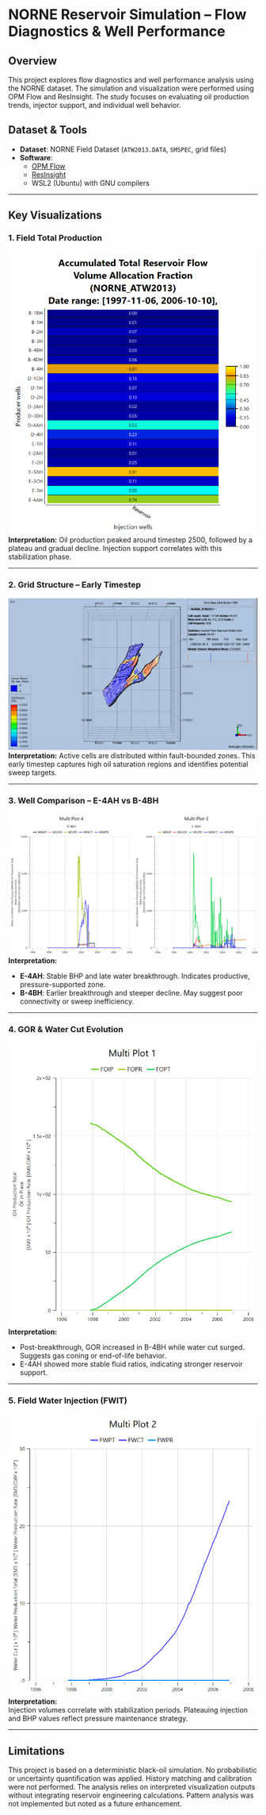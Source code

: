 
# NORNE Reservoir Simulation – Flow Diagnostics & Well Performance

## Overview

This project explores flow diagnostics and well performance analysis using the NORNE dataset. The simulation and visualization were performed using OPM Flow and ResInsight. The study focuses on evaluating oil production trends, injector support, and individual well behavior.

## Dataset & Tools

- **Dataset**: NORNE Field Dataset (`ATW2013.DATA`, `SMSPEC`, grid files)
- **Software**: 
  - [OPM Flow](https://opm-project.org/)
  - [ResInsight](https://resinsight.org/)
  - WSL2 (Ubuntu) with GNU compilers

---

## Key Visualizations

### 1. Field Total Production  
![Total Production](images/Total_Production_Plot1.png)  
**Interpretation:** Oil production peaked around timestep 2500, followed by a plateau and gradual decline. Injection support correlates with this stabilization phase.

---

### 2. Grid Structure – Early Timestep  
![Grid Structure](images/Grid_Structure_SOIL_1997.png)  
**Interpretation:** Active cells are distributed within fault-bounded zones. This early timestep captures high oil saturation regions and identifies potential sweep targets.

---

### 3. Well Comparison – E-4AH vs B-4BH  
![Well Summary](images/Well_Summary_Comparison_E4AH_B4BH.png)  
**Interpretation:**  
- **E-4AH**: Stable BHP and late water breakthrough. Indicates productive, pressure-supported zone.  
- **B-4BH**: Earlier breakthrough and steeper decline. May suggest poor connectivity or sweep inefficiency.

---

### 4. GOR & Water Cut Evolution  
![GOR and Water Cut](images/GOR_WaterCut_E4AH_B4BH.png)  
**Interpretation:**  
- Post-breakthrough, GOR increased in B-4BH while water cut surged. Suggests gas coning or end-of-life behavior.  
- E-4AH showed more stable fluid ratios, indicating stronger reservoir support.

---

### 5. Field Water Injection (FWIT)  
![Water Injection](images/Field_Water_Injection_Total.png)  
**Interpretation:**  
Injection volumes correlate with stabilization periods. Plateauing injection and BHP values reflect pressure maintenance strategy.

---

## Limitations

This project is based on a deterministic black-oil simulation. No probabilistic or uncertainty quantification was applied. History matching and calibration were not performed. The analysis relies on interpreted visualization outputs without integrating reservoir engineering calculations. Pattern analysis was not implemented but noted as a future enhancement.
